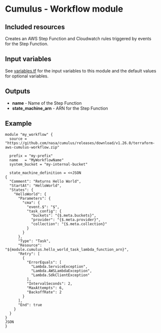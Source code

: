 # Cumulus - Workflow module

## Included resources

Creates an AWS Step Function and Cloudwatch rules triggered by events for the Step Function.

## Input variables

See [variables.tf](./variables.tf) for the input variables to this module and the default values for optional variables.

## Outputs

- **name** - Name of the Step Function
- **state_machine_arn** - ARN for the Step Function

## Example

```hcl
module "my_workflow" {
  source = "https://github.com/nasa/cumulus/releases/download/v1.26.0/terraform-aws-cumulus-workflow.zip"

  prefix = "my-prefix"
  name   = "MyWorkflowName"
  system_bucket = "my-internal-bucket"

  state_machine_definition = <<JSON
{
  "Comment": "Returns Hello World",
  "StartAt": "HelloWorld",
  "States": {
    "HelloWorld": {
      "Parameters": {
        "cma": {
          "event.$": "$",
          "task_config": {
            "buckets": "{$.meta.buckets}",
            "provider": "{$.meta.provider}",
            "collection": "{$.meta.collection}"
          }
        }
      },
      "Type": "Task",
      "Resource": "${module.cumulus.hello_world_task_lambda_function_arn}",
      "Retry": [
        {
          "ErrorEquals": [
            "Lambda.ServiceException",
            "Lambda.AWSLambdaException",
            "Lambda.SdkClientException"
          ],
          "IntervalSeconds": 2,
          "MaxAttempts": 6,
          "BackoffRate": 2
        }
      ],
      "End": true
    }
  }
}
JSON
}
```
